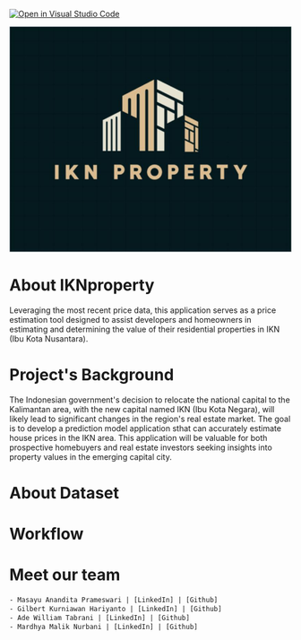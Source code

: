 [![Open in Visual Studio Code](https://classroom.github.com/assets/open-in-vscode-718a45dd9cf7e7f842a935f5ebbe5719a5e09af4491e668f4dbf3b35d5cca122.svg)](https://classroom.github.com/online_ide?assignment_repo_id=13655493&assignment_repo_type=AssignmentRepo)

![alt text](./Deployment/IKN_LOGO.JPG)

# About IKNproperty
Leveraging the most recent price data, this application serves as a price estimation tool designed to assist developers and homeowners in estimating and determining the value of their residential properties in IKN (Ibu Kota Nusantara).

# Project's Background
The Indonesian government's decision to relocate the national capital to the Kalimantan area, with the new capital named IKN (Ibu Kota Negara), will likely lead to significant changes in the region's real estate market. The goal is to develop a prediction model application sthat can accurately estimate house prices in the IKN area. This application will be valuable for both prospective homebuyers and real estate investors seeking insights into property values in the emerging capital city.

# About Dataset


# Workflow



# Meet our team
    - Masayu Anandita Prameswari | [LinkedIn] | [Github]
    - Gilbert Kurniawan Hariyanto | [LinkedIn] | [Github]
    - Ade William Tabrani | [LinkedIn] | [Github]
    - Mardhya Malik Nurbani | [LinkedIn] | [Github]
